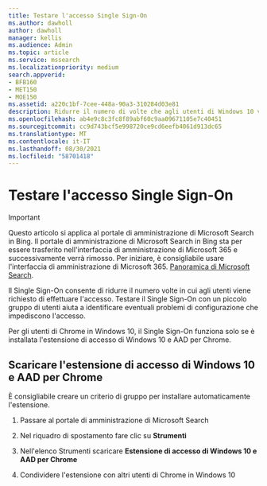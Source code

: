 ```yaml
---
title: Testare l'accesso Single Sign-On
ms.author: dawholl
author: dawholl
manager: kellis
ms.audience: Admin
ms.topic: article
ms.service: mssearch
ms.localizationpriority: medium
search.appverid:
- BFB160
- MET150
- MOE150
ms.assetid: a220c1bf-7cee-448a-90a3-310284d03e81
description: Ridurre il numero di volte che agli utenti di Windows 10 viene richiesto di accedere a Microsoft Search e Office 365
ms.openlocfilehash: ab4e9c8c3fc8f89abf60c9aa09671105e7c40451
ms.sourcegitcommit: cc9d743bcf5e998720ce9cd6eefb4061d913dc65
ms.translationtype: MT
ms.contentlocale: it-IT
ms.lasthandoff: 08/30/2021
ms.locfileid: "58701418"
---
```

# <a name="test-single-sign-on"></a>Testare l'accesso Single Sign-On

> [!IMPORTANT]
> Questo articolo si applica al portale di amministrazione di Microsoft Search in Bing. Il portale di amministrazione di Microsoft Search in Bing sta per essere trasferito nell'interfaccia di amministrazione di Microsoft 365 e successivamente verrà rimosso. Per iniziare, è consigliabile usare l'interfaccia di amministrazione di Microsoft 365. [Panoramica di Microsoft Search](overview-microsoft-search.md).
    
Il Single Sign-On consente di ridurre il numero volte in cui agli utenti viene richiesto di effettuare l'accesso. Testare il Single Sign-On con un piccolo gruppo di utenti aiuta a identificare eventuali problemi di configurazione che impediscono l'accesso. 
  
Per gli utenti di Chrome in Windows 10, il Single Sign-On funziona solo se è installata l'estensione di accesso di Windows 10 e AAD per Chrome. 
  
## <a name="download-the-windows-10-and-aad-sign-in-extension-for-chrome"></a>Scaricare l'estensione di accesso di Windows 10 e AAD per Chrome

È consigliabile creare un criterio di gruppo per installare automaticamente l'estensione.
  
1. Passare al portale di amministrazione di Microsoft Search
    
2. Nel riquadro di spostamento fare clic su **Strumenti**
    
3. Nell'elenco Strumenti scaricare **Estensione di accesso di Windows 10 e AAD per Chrome**
    
4. Condividere l'estensione con altri utenti di Chrome in Windows 10

  

